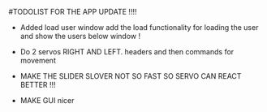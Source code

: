 #TODOLIST FOR THE APP UPDATE !!!!

+ Added load user window add the load functionality for loading the user
 and show the users below window !




+ Do 2 servos RIGHT AND LEFT. headers and then commands for movement

+ MAKE THE SLIDER SLOVER NOT SO FAST SO SERVO CAN REACT BETTER !!!

+ MAKE GUI nicer
